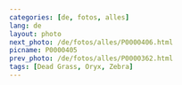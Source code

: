 ```yaml
---
categories: [de, fotos, alles]
lang: de
layout: photo
next_photo: /de/fotos/alles/P0000406.html
picname: P0000405
prev_photo: /de/fotos/alles/P0000362.html
tags: [Dead Grass, Oryx, Zebra]
---
```


